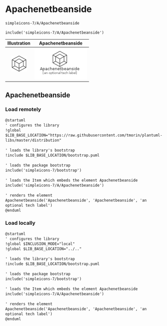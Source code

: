 # Apachenetbeanside


```text
simpleicons-7/A/Apachenetbeanside
```

```text
include('simpleicons-7/A/Apachenetbeanside')
```



| Illustration | Apachenetbeanside |
| :---: | :---: |
| ![illustration for Illustration](../../simpleicons-7/A/Apachenetbeanside.png) | ![illustration for Apachenetbeanside](../../simpleicons-7/A/Apachenetbeanside.Local.png) |




## Apachenetbeanside

### Load remotely
```plantuml
@startuml
' configures the library
!global $LIB_BASE_LOCATION="https://raw.githubusercontent.com/tmorin/plantuml-libs/master/distribution"

' loads the library's bootstrap
!include $LIB_BASE_LOCATION/bootstrap.puml

' loads the package bootstrap
include('simpleicons-7/bootstrap')

' loads the Item which embeds the element Apachenetbeanside
include('simpleicons-7/A/Apachenetbeanside')

' renders the element
Apachenetbeanside('Apachenetbeanside', 'Apachenetbeanside', 'an optional tech label')
@enduml
```

### Load locally
```plantuml
@startuml
' configures the library
!global $INCLUSION_MODE="local"
!global $LIB_BASE_LOCATION="../.."

' loads the library's bootstrap
!include $LIB_BASE_LOCATION/bootstrap.puml

' loads the package bootstrap
include('simpleicons-7/bootstrap')

' loads the Item which embeds the element Apachenetbeanside
include('simpleicons-7/A/Apachenetbeanside')

' renders the element
Apachenetbeanside('Apachenetbeanside', 'Apachenetbeanside', 'an optional tech label')
@enduml
```

